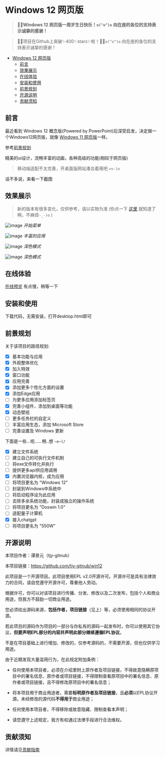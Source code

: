 # Windows 12 网页版

> **🎉🎉Windows 12 网页版一周岁生日快乐！`o(^o^)o`**
> **向在座的各位的支持表示诚挚的感谢！**

> 🎉🎉项目在Github上突破✨400✨stars✨啦！🎊🎈`o(^o^)o`
> 向在座的各位的支持表示诚挚的感谢！

- [Windows 12 网页版](#windows-12-网页版)
  - [前言](#前言)
  - [效果展示](#效果展示)
  - [在线体验](#在线体验)
  - [安装和使用](#安装和使用)
  - [前景规划](#前景规划)
  - [开源说明](#开源说明)
  - [贡献须知](#贡献须知)

## 前言

最近看到 Windows 12 概念版(Powered by PowerPoint)后深受启发，决定做一个Windows12网页版，就像 [Windows 11 网页版](https://win11.blueedge.me/)一样。

参考[前景规划](#前景规划)

精美的ui设计，流畅丰富的动画，各种高级的功能(相较于网页版)
> 移动端适配不太完善，开桌面版网站凑合着用吧 `>v-)o`

话不多说，来看一下截图

## 效果展示

> 新的版本有很多变化，仅供参考，请以实物为准 (你点一下 [这里](https://tjy-gitnub.github.io/win12/desktop.html) 就知道了啊，不麻烦`-_-)o` )

![image](https://tjy-gitnub.github.io/win12/img/start-menu.png)
*开始菜单*

![image](https://tjy-gitnub.github.io/win12/img/colorful-apps.png)
*丰富的应用*

![image](https://tjy-gitnub.github.io/win12/img/dark-mode.png)
*深色模式*

![image](https://tjy-gitnub.github.io/win12/img/ai-copilot.png)
*深色模式*

## 在线体验

[在线预览](https://tjy-gitnub.github.io/win12/desktop.html)
有点慢，稍等一下

## 安装和使用

下载代码，无需安装，打开desktop.html即可

## 前景规划

关于该项目的路径规划:
- [x] 基本功能与应用
- [x] 外观整体优化
- [x] 加入特效
- [x] 窗口功能
- [x] 应用完善
- [x] 添加更多个性化方面的设置
- [x] 添加Edge应用
- [ ] 为更多应用添加标签页
- [x] 完善小组件，添加到桌面等功能
- [x] 动态壁纸
- [ ] 更多任务栏的自定义
- [ ] 丰富应用生态，添加 Microsoft Store
- [ ] 完善设置及 Windows 更新

下面是一些...呃......畅..想 `~o~)/`
- [x] 建立文件系统
- [ ] 建立自己的可执行文件机制
- [ ] 将exe文件转化并执行
- [ ] 提供更多api供应用调用
- [x] 内置浏览器内核，成为应用
- [ ] 将项目更名为 "Windows 12"
- [ ] 封装到Windows中系统中
- [ ] 将启动程序设为此应用
- [ ] 去除多余系统功能，封装成独立的操作系统
- [ ] 将项目更名为 "Doswin 1.0"
- [ ] 适配量子计算机
- [x] 接入chatgpt
- [ ] 将项目更名为 "550W"

## 开源说明

本项目作者：谭景元（tjy-gitnub）

本项目链接：<https://github.com/tjy-gitnub/win12>

此项目是一个开源项目。此项目使用EPL v2.0开源许可。开源许可是具有法律效力的合同，请自觉遵守开源许可，尊重他人劳动。

根据许可，你可以对该项目进行传播、分发、修改以及二次发布，包括个人和商业用途，但我方不鼓励一切商业用途。

您必须给出源码来源，**包括作者，项目链接**（见上）等，必须使用相同的协议开源。

若此项目的源码作为项目的一部分与你私有的源码一起发布时，你可以使用其它协议，**但要声明EPL部分的内容并声明此部分继续遵循EPL协议**。

不是在项目基础上进行增加、修改的，仅参考源码的，不需要开源，但也仅供学习用途。

由于近期发现大量滥用行为，在此规定附加条例：

- 任何使用本项目者，必须在介绍里附上原作者及项目链接，不得故意隐瞒原项目中的署名信息、原作者或项目链接，不得限制查看原项目中的署名信息、原作者或项目链接，且不得修改原项目中的署名信息；

- 将本项目用于商业用途者，需要**标明原作者及项目链接**，且**必须**以EPL协议开源。未经修改的源代码**不得用于**商业用途；

- 任何使用本项目者，不得移除或故意隐藏、限制查看本声明；

- 请您遵守上述规定，我方有权通过法律手段进行合法维权。

## 贡献须知

详情请见[贡献指南](./CONTRIBUTING.md)
